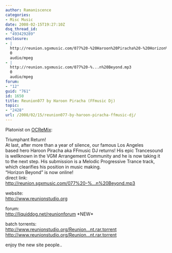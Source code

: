 ```yaml
---
author: Ramaniscence
categories:
- Misc Music
date: 2008-02-15T19:27:10Z
dsq_thread_id:
- "493429289"
enclosure:
- |
  http://reunion.sgxmusic.com/077%20-%20Haroon%20Piracha%20-%20Horizon%20Beyond.mp3
  0
  audio/mpeg
- |
  http://reunion.sgxmusic.com/077%20-%...n%20Beyond.mp3
  0
  audio/mpeg
forum:
- "12"
guid: "761"
id: 1650
title: Reunion077 by Haroon Piracha (FFmusic Dj)
topic:
- "2428"
url: /2008/02/15/reunion077-by-haroon-piracha-ffmusic-dj/
---
```


Platonist on <a href="http://www.ocremix.org/forums/showthread.php?t=14705" target="_blank">OC</a><a href="http://www.ocremix.org/forums/showthread.php?t=14705" target="_blank">ReMix</a>:

<div class="quoted-text">
  Triumphant Return!<br /> At last, after more than a year of silence, our famous Los Angeles<br /> based hero Haroon Piracha aka FFmusic DJ returns! His epic Trancesound<br /> is wellknown in the VGM Arrangement Community and he is now taking it<br /> to the next step. His submission is a Melodic Progressive Trance track,<br /> which clearifies his position in music making. <br /> &#8220;Horizon Beyond&#8221; is now online!
</div>

<div>
  direct link:<br /> <a target="_blank" href="http://reunion.sgxmusic.com/077%20-%20Haroon%20Piracha%20-%20Horizon%20Beyond.mp3">http://reunion.sgxmusic.com/077%20-%&#8230;n%20Beyond.mp3</a></p> 
  
  <p>
    website:<br /> <a target="_blank" href="http://www.reunionstudio.org/">http://www.reunionstudio.org</a>
  </p>
  
  <p>
    forum:<br /> <a target="_blank" href="http://liquiddog.net/reunionforum">http://liquiddog.net/reunionforum</a> *NEW*
  </p>
  
  <p>
    batch torrents:<br /> <a target="_blank" href="http://www.reunionstudio.org/Reunion_0-30_Torrent.rar.torrent">http://www.reunionstudio.org/Reunion&#8230;nt.rar.torrent</a><br /> <a target="_blank" href="http://www.reunionstudio.org/Reunion_31-60_Torrent.rar.torrent">http://www.reunionstudio.org/Reunion&#8230;nt.rar.torrent</a>
  </p>
  
  <p>
    enjoy the new site people..
  </p>
</div>